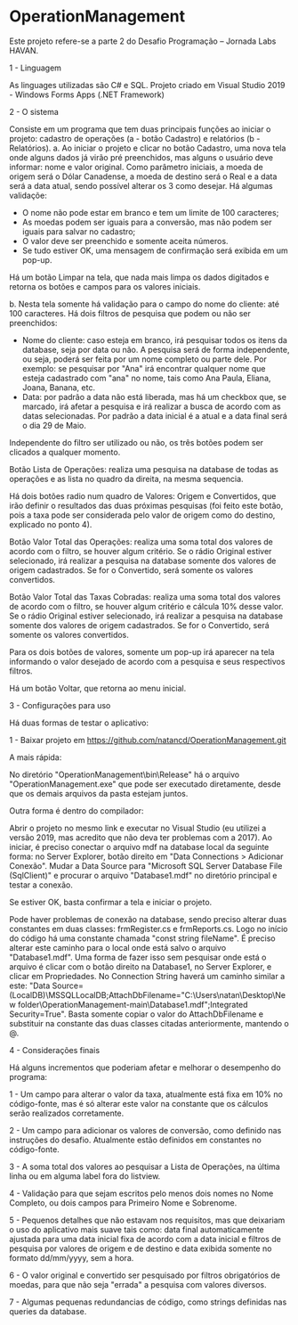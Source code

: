 # OperationManagement

Este projeto refere-se a parte 2 do Desafio Programação – Jornada Labs HAVAN.

1 - Linguagem

As linguages utilizadas são C# e SQL.
Projeto criado em Visual Studio 2019 - Windows Forms Apps (.NET Framework)


2 - O sistema

Consiste em um programa que tem duas principais funções ao iniciar o projeto: cadastro de operações (a - botão Cadastro) e relatórios (b - Relatórios).
a. Ao iniciar o projeto e clicar no botão Cadastro, uma nova tela onde alguns dados já virão pré preenchidos, mas alguns o usuário deve informar: nome e valor original.
Como parâmetro iniciais, a moeda de origem será o Dólar Canadense, a moeda de destino será o Real e a data será a data atual, sendo possível alterar os 3 como desejar.
Há algumas validaçõe:
- O nome não pode estar em branco e tem um limite de 100 caracteres;
- As moedas podem ser iguais para a conversão, mas não podem ser iguais para salvar no cadastro;
- O valor deve ser preenchido e somente aceita números.
- Se tudo estiver OK, uma mensagem de confirmação será exibida em um pop-up.

Há um botão Limpar na tela, que nada mais limpa os dados digitados e retorna os botões e campos para os valores iniciais.

b. Nesta tela somente há validação para o campo do nome do cliente: até 100 caracteres.
Há dois filtros de pesquisa que podem ou não ser preenchidos:
- Nome do cliente: caso esteja em branco, irá pesquisar todos os itens da database, seja por data ou não. A pesquisa será de forma independente, ou seja, poderá ser feita por um nome completo ou parte dele. 
Por exemplo: se pesquisar por "Ana" irá encontrar qualquer nome que esteja cadastrado com "ana" no nome, tais como Ana Paula, Eliana, Joana, Banana, etc.
- Data: por padrão a data não está liberada, mas há um checkbox que, se marcado, irá afetar a pesquisa e irá realizar a busca de acordo com as datas selecionadas. Por padrão a data inicial é a atual e a data final será o dia 29 de Maio.

Independente do filtro ser utilizado ou não, os três botões podem ser clicados a qualquer momento.

Botão Lista de Operações: realiza uma pesquisa na database de todas as operações e as lista no quadro da direita, na mesma sequencia.

Há dois botões radio num quadro de Valores: Origem e Convertidos, que irão definir o resultados das duas próximas pesquisas (foi feito este botão, pois a taxa pode ser considerada pelo valor de origem como do destino, explicado no ponto 4).

Botão Valor Total das Operações: realiza uma soma total dos valores de acordo com o filtro, se houver algum critério. Se o rádio Original estiver selecionado, irá realizar a pesquisa na database somente dos valores de origem cadastrados. Se for o Convertido, será somente os valores convertidos.

Botão Valor Total das Taxas Cobradas: realiza uma soma total dos valores de acordo com o filtro, se houver algum critério e cálcula 10% desse valor. Se o rádio Original estiver selecionado, irá realizar a pesquisa na database somente dos valores de origem cadastrados. Se for o Convertido, será somente os valores convertidos.

Para os dois botões de valores, somente um pop-up irá aparecer na tela informando o valor desejado de acordo com a pesquisa e seus respectivos filtros.

Há um botão Voltar, que retorna ao menu inicial.

3 - Configurações para uso

Há duas formas de testar o aplicativo:

1 - Baixar projeto em https://github.com/natancd/OperationManagement.git

A mais rápida:

No diretório "OperationManagement\bin\Release" há o arquivo "OperationManagement.exe" que pode ser executado diretamente, desde que os demais arquivos da pasta estejam juntos.

Outra forma é dentro do compilador:

Abrir o projeto no mesmo link e executar no Visual Studio (eu utilizei a versão 2019, mas acredito que não deva ter problemas com a 2017).
Ao iniciar, é preciso conectar o arquivo mdf na database local da seguinte forma: no Server Explorer, botão direito em "Data Connections > Adicionar Conexão". Mudar a Data Source para "Microsoft SQL Server Database File (SqlClient)" e procurar o arquivo "Database1.mdf" no diretório principal e testar a conexão.

Se estiver OK, basta confirmar a tela e iniciar o projeto.

Pode haver problemas de conexão na database, sendo preciso alterar duas constantes em duas classes: frmRegister.cs e frmReports.cs. Logo no início do código há uma constante chamada "const string fileName". É preciso alterar este caminho para o local onde está salvo o arquivo "Database1.mdf". Uma forma de fazer isso sem pesquisar onde está o arquivo é clicar com o botão direito na Database1, no Server Explorer, e clicar em Propriedades. No Connection String haverá um caminho similar a este: "Data Source=(LocalDB)\MSSQLLocalDB;AttachDbFilename="C:\Users\natan\Desktop\New folder\OperationManagement-main\Database1.mdf";Integrated Security=True". Basta somente copiar o valor do AttachDbFilename e substituir na constante das duas classes citadas anteriormente, mantendo o @.


4 - Considerações finais

Há alguns incrementos que poderiam afetar e melhorar o desempenho do programa:

1 - Um campo para alterar o valor da taxa, atualmente está fixa em 10% no código-fonte, mas é só alterar este valor na constante que os cálculos serão realizados corretamente.

2 - Um campo para adicionar os valores de conversão, como definido nas instruções do desafio. Atualmente estão definidos em constantes no código-fonte.

3 - A soma total dos valores ao pesquisar a Lista de Operações, na última linha ou em alguma label fora do listview.

4 - Validação para que sejam escritos pelo menos dois nomes no Nome Completo, ou dois campos para Primeiro Nome e Sobrenome.

5 - Pequenos detalhes que não estavam nos requisitos, mas que deixariam o uso do aplicativo mais suave tais como: data final automaticamente ajustada para uma data inicial fixa de acordo com a data inicial e filtros de pesquisa por valores de origem e de destino e data exibida somente no formato dd/mm/yyyy, sem a hora.

6 - O valor original e convertido ser pesquisado por filtros obrigatórios de moedas, para que não seja "errada" a pesquisa com valores diversos.

7 - Algumas pequenas redundancias de código, como strings definidas nas queries da database.
